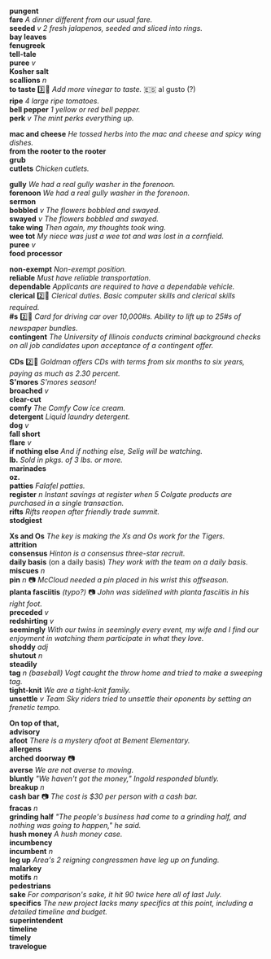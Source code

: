 __pungent__  
__fare__ _A dinner different from our usual fare._  
__seeded__ _v_ _2 fresh jalapenos, seeded and sliced into rings._  
__bay leaves__  
__fenugreek__  
__tell-tale__  
__puree__ _v_  
__Kosher salt__  
__scallions__ _n_  
__to taste__ :three::shit: _Add more vinegar to taste._ :es: al gusto (?)  
__ripe__ _4 large ripe tomatoes._  
__bell pepper__ _1 yellow or red bell pepper._  
__perk__ _v_ _The mint perks everything up._  

__mac and cheese__ _He tossed herbs into the mac and cheese and spicy wing dishes._  
__from the rooter to the rooter__  
__grub__  
__cutlets__ _Chicken cutlets._  

__gully__ _We had a real gully washer in the forenoon._  
__forenoon__ _We had a real gully washer in the forenoon._  
__sermon__  
__bobbled__ _v_ _The flowers bobbled and swayed._  
__swayed__ _v_ _The flowers bobbled and swayed._  
__take wing__ _Then again, my thoughts took wing._  
__wee tot__ _My niece was just a wee tot and was lost in a cornfield._  
__puree__ _v_  
__food processor__  

__non-exempt__ _Non-exempt position._  
__reliable__ _Must have reliable transportation._  
__dependable__ _Applicants are required to have a dependable vehicle._  
__clerical__ :two::shit: _Clerical duties._ _Basic computer skills and clerical skills required._  
__#s__ :two::shit: _Card for driving car over 10,000#s._ _Ability to lift up to 25#s of newspaper bundles._  
__contingent__ _The University of Illinois conducts criminal background checks on all job candidates upon acceptance of a contingent offer._  

__CDs__ :two::shit: _Goldman offers CDs with terms from six months to six years, paying as much as 2.30 percent._  
__S'mores__ _S'mores season!_  
__broached__ _v_  
__clear-cut__  
__comfy__ _The Comfy Cow ice cream._  
__detergent__ _Liquid laundry detergent._  
__dog__ _v_  
__fall short__  
__flare__ _v_  
__if nothing else__ _And if nothing else, Selig will be watching._  
__lb.__ _Sold in pkgs. of 3 lbs. or more._  
__marinades__  
__oz.__  
__patties__ _Falafel patties._  
__register__ _n_ _Instant savings at register when 5 Colgate products are purchased in a single transaction._  
__rifts__ _Rifts reopen after friendly trade summit._  
__stodgiest__  

__Xs and Os__ _The key is making the Xs and Os work for the Tigers._  
__attrition__  
__consensus__ _Hinton is a consensus three-star recruit._  
__daily basis__ (on a daily basis) _They work with the team on a daily basis._  
__miscues__ _n_  
__pin__ _n_ :camera: _McCloud needed a pin placed in his wrist this offseason._  
__planta fasciitis__ _(typo?)_ :camera: _John was sidelined with planta fasciitis in his right foot._  
__preceded__ _v_  
__redshirting__ _v_  
__seemingly__ _With our twins in seemingly every event, my wife and I find our enjoyment in watching them participate in what they love._  
__shoddy__ _adj_  
__shutout__ _n_  
__steadily__  
__tag__ _n_ _(baseball)_ _Vogt caught the throw home and tried to make a sweeping tag._  
__tight-knit__ _We are a tight-knit family._  
__unsettle__ _v_ _Team Sky riders tried to unsettle their oponents by setting an frenetic tempo._  

__On top of that,__  
__advisory__  
__afoot__ _There is a mystery afoot at Bement Elementary._  
__allergens__  
__arched doorway__ :camera:  
__averse__ _We are not averse to moving._  
__bluntly__ _"We haven't got the money," Ingold responded bluntly._  
__breakup__ _n_  
__cash bar__ :camera: _The cost is $30 per person with a cash bar._  
__fracas__ _n_  
__grinding half__ _"The people's business had come to a grinding half, and nothing was going to happen," he said._  
__hush money__ _A hush money case._  
__incumbency__  
__incumbent__ _n_  
__leg up__ _Area's 2 reigning congressmen have leg up on funding._  
__malarkey__  
__motifs__ _n_  
__pedestrians__  
__sake__ _For comparison's sake, it hit 90 twice here all of last July._  
__specifics__ _The new project lacks many specifics at this point, including a detailed timeline and budget._  
__superintendent__  
__timeline__  
__timely__  
__travelogue__  
